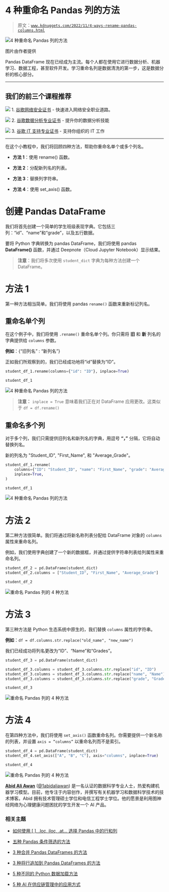 # 4 种重命名 Pandas 列的方法

> 原文：[`www.kdnuggets.com/2022/11/4-ways-rename-pandas-columns.html`](https://www.kdnuggets.com/2022/11/4-ways-rename-pandas-columns.html)

![4 种重命名 Pandas 列的方法](img/519d378f8fcac370c0bd52bdb2897606.png)

图片由作者提供

Pandas DataFrame 现在已经成为主流。每个人都在使用它进行数据分析、机器学习、数据工程，甚至软件开发。学习重命名列是数据清洗的第一步，这是数据分析的核心部分。

* * *

## 我们的前三个课程推荐

![](img/0244c01ba9267c002ef39d4907e0b8fb.png) 1\. [谷歌网络安全证书](https://www.kdnuggets.com/google-cybersecurity) - 快速进入网络安全职业道路。

![](img/e225c49c3c91745821c8c0368bf04711.png) 2\. [谷歌数据分析专业证书](https://www.kdnuggets.com/google-data-analytics) - 提升你的数据分析技能

![](img/0244c01ba9267c002ef39d4907e0b8fb.png) 3\. [谷歌 IT 支持专业证书](https://www.kdnuggets.com/google-itsupport) - 支持你组织的 IT 工作

* * *

在这个小教程中，我们将回顾四种方法，帮助你重命名单个或多个列名。

+   **方法 1**：使用 rename() 函数。

+   **方法 2**：分配新列名的列表。

+   **方法 3**：替换列字符串。

+   **方法 4**：使用 set_axis() 函数。

# 创建 Pandas DataFrame

我们将首先创建一个简单的学生班级表现字典。它包括三列：“id”、“name”和“grade”，以及五行数据。

要将 Python 字典转换为 pandas DataFrame，我们将使用 pandas **DataFrame()** 函数，并通过 Deepnote（Cloud Jupyter Notebook）显示结果。

> **注意**：我们将多次使用 `student_dict` 字典为每种方法创建一个 DataFrame。

# 方法 1

第一种方法相当简单。我们将使用 pandas `rename()` 函数来重新标记列名。

## 重命名单个列

在这个例子中，我们将使用 `.rename()` 重命名单个列。你只需将 **旧** 和 **新** 列名的字典提供给 `columns` 参数。

**例如**：{“旧列名” : “新列名”}

正如我们所观察到的，我们已经成功地将“id”替换为“ID”。

```py
student_df_1.rename(columns={"id": "ID"}, inplace=True)

student_df_1
```

![4 种重命名 Pandas 列的方法](img/ac9f75094db66255a84adcde5048420b.png)

> **注意：** `inplace = True` 意味着我们正在对 DataFrame 应用更改。这类似于 `df = df.rename()`

## 重命名多个列

对于多个列，我们只需提供旧列名和新列名的字典，用逗号 **“，”** 分隔，它将自动替换列名。

新的列名为 "Student_ID", "First_Name", 和 "Average_Grade"。

```py
student_df_1.rename(
    columns={"ID": "Student_ID", "name": "First_Name", "grade": "Average_Grade"},
    inplace=True,
)

student_df_1
```

![4 种重命名 Pandas 列的方法](img/ab79b1d3206726bdc163f5c561ceba51.png)

# 方法 2

第二种方法很简单。我们将通过将新名称列表分配给 DataFrame 对象的 `columns` 属性来重命名列。

例如，我们使用字典创建了一个新的数据框，并通过提供字符串列表给列属性来重命名列。

```py
student_df_2 = pd.DataFrame(student_dict)
student_df_2.columns = ["Student_ID", "First_Name", "Average_Grade"]

student_df_2
```

![重命名 Pandas 列的 4 种方法](img/2de14c257b734139b58d732bd0b88d9a.png)

# 方法 3

第三种方法是 Python 生态系统中原生的，我们替换 `columns` 属性的字符串。

**例如**：`df = df.columns.str.replace("old_name", "new_name")`

我们已经成功将列名更改为“ID”、“Name”和“Grades”。

```py
student_df_3 = pd.DataFrame(student_dict)

student_df_3.columns = student_df_3.columns.str.replace("id", "ID")
student_df_3.columns = student_df_3.columns.str.replace("name", "Name")
student_df_3.columns = student_df_3.columns.str.replace("grade", "Grades")

student_df_3
```

![重命名 Pandas 列的 4 种方法](img/940f1cbef5e0255c5b64774f268b79ff.png)

# 方法 4

在第四种方法中，我们将使用 `set_axis()` 函数重命名列。你需要提供一个新名称的列表，并设置 `axis = ”columns”` 以重命名列而不是索引。

```py
student_df_4 = pd.DataFrame(student_dict)
student_df_4.set_axis(["A", "B", "C"], axis="columns", inplace=True)

student_df_4
```

![重命名 Pandas 列的 4 种方法](img/186608f880b6ae105d9dbcd751809edc.png)

**[Abid Ali Awan](https://www.polywork.com/kingabzpro)** ([@1abidaliawan](https://twitter.com/1abidaliawan)) 是一名认证的数据科学专业人士，热爱构建机器学习模型。目前，他专注于内容创作，并撰写有关机器学习和数据科学技术的技术博客。Abid 拥有技术管理硕士学位和电信工程学士学位。他的愿景是利用图神经网络为心理健康问题困扰的学生开发一个 AI 产品。

### 相关主题

+   [如何使用 [ ], .loc, iloc, .at… 选择 Pandas 中的行和列](https://www.kdnuggets.com/2019/06/select-rows-columns-pandas.html)

+   [五种 Pandas 条件筛选的方法](https://www.kdnuggets.com/2022/12/five-ways-conditional-filtering-pandas.html)

+   [3 种合并 Pandas DataFrames 的方法](https://www.kdnuggets.com/2023/03/3-ways-merge-pandas-dataframes.html)

+   [3 种将行追加到 Pandas DataFrames 的方法](https://www.kdnuggets.com/2022/08/3-ways-append-rows-pandas-dataframes.html)

+   [5 种不同的 Python 数据加载方法](https://www.kdnuggets.com/2020/08/5-different-ways-load-data-python.html)

+   [5 种 AI 在供应链管理中的应用方式](https://www.kdnuggets.com/2022/02/5-ways-ai-supply-chain-management.html)
